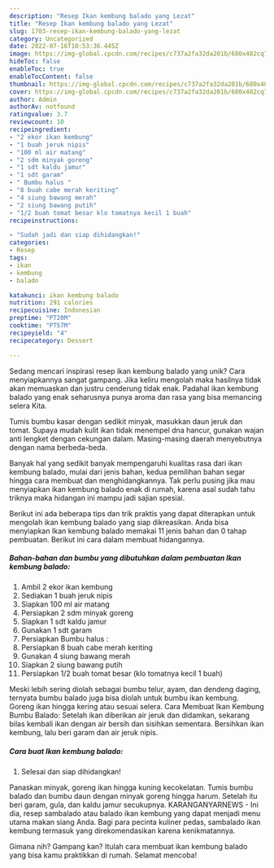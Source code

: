 ```yaml
---
description: "Resep Ikan kembung balado yang Lezat"
title: "Resep Ikan kembung balado yang Lezat"
slug: 1703-resep-ikan-kembung-balado-yang-lezat
category: Uncategorized
date: 2022-07-16T10:53:36.445Z
image: https://img-global.cpcdn.com/recipes/c737a2fa32da201b/680x482cq70/ikan-kembung-balado-foto-resep-utama.jpg
hideToc: false
enableToc: true
enableTocContent: false
thumbnail: https://img-global.cpcdn.com/recipes/c737a2fa32da201b/680x482cq70/ikan-kembung-balado-foto-resep-utama.jpg
cover: https://img-global.cpcdn.com/recipes/c737a2fa32da201b/680x482cq70/ikan-kembung-balado-foto-resep-utama.jpg
author: Admin
authorAv: notfound
ratingvalue: 3.7
reviewcount: 10
recipeingredient:
- "2 ekor ikan kembung"
- "1 buah jeruk nipis"
- "100 ml air matang"
- "2 sdm minyak goreng"
- "1 sdt kaldu jamur"
- "1 sdt garam"
- " Bumbu halus "
- "8 buah cabe merah keriting"
- "4 siung bawang merah"
- "2 siung bawang putih"
- "1/2 buah tomat besar klo tomatnya kecil 1 buah"
recipeinstructions:

- "Sudah jadi dan siap dihidangkan!"
categories:
- Resep
tags:
- ikan
- kembung
- balado

katakunci: ikan kembung balado 
nutrition: 291 calories
recipecuisine: Indonesian
preptime: "PT20M"
cooktime: "PT57M"
recipeyield: "4"
recipecategory: Dessert

---
```





Sedang mencari inspirasi resep ikan kembung balado yang unik? Cara menyiapkannya sangat gampang. Jika keliru mengolah maka hasilnya tidak akan memuaskan dan justru cenderung tidak enak. Padahal ikan kembung balado yang enak seharusnya punya aroma dan rasa yang bisa memancing selera Kita.





Tumis bumbu kasar dengan sedikit minyak, masukkan daun jeruk dan tomat. Supaya mudah kulit ikan tidak menempel dna hancur, gunakan wajan anti lengket dengan cekungan dalam. Masing-masing daerah menyebutnya dengan nama berbeda-beda.

Banyak hal yang sedikit banyak mempengaruhi kualitas rasa dari ikan kembung balado, mulai dari jenis bahan, kedua pemilihan bahan segar hingga cara membuat dan menghidangkannya. Tak perlu pusing jika mau menyiapkan ikan kembung balado enak di rumah, karena asal sudah tahu triknya maka hidangan ini mampu jadi sajian spesial.






Berikut ini ada beberapa tips dan trik praktis yang dapat diterapkan untuk mengolah ikan kembung balado yang siap dikreasikan. Anda bisa menyiapkan Ikan kembung balado memakai 11 jenis bahan dan 0 tahap pembuatan. Berikut ini cara dalam membuat hidangannya.

<!--inarticleads1-->

##### Bahan-bahan dan bumbu yang dibutuhkan dalam pembuatan Ikan kembung balado:

1. Ambil 2 ekor ikan kembung
1. Sediakan 1 buah jeruk nipis
1. Siapkan 100 ml air matang
1. Persiapkan 2 sdm minyak goreng
1. Siapkan 1 sdt kaldu jamur
1. Gunakan 1 sdt garam
1. Persiapkan  Bumbu halus :
1. Persiapkan 8 buah cabe merah keriting
1. Gunakan 4 siung bawang merah
1. Siapkan 2 siung bawang putih
1. Persiapkan 1/2 buah tomat besar (klo tomatnya kecil 1 buah)


Meski lebih sering diolah sebagai bumbu telur, ayam, dan dendeng daging, ternyata bumbu balado juga bisa diolah untuk bumbu ikan kembung. Goreng ikan hingga kering atau sesuai selera. Cara Membuat Ikan Kembung Bumbu Balado: Setelah ikan diberikan air jeruk dan didamkan, sekarang bilas kembali ikan dengan air bersih dan sisihkan sementara. Bersihkan ikan kembung, lalu beri garam dan air jeruk nipis. 

<!--inarticleads2-->

##### Cara buat Ikan kembung balado:


1. Selesai dan siap dihidangkan!

Panaskan minyak, goreng ikan hingga kuning kecokelatan. Tumis bumbu balado dan bumbu daun dengan minyak goreng hingga harum. Setelah itu beri garam, gula, dan kaldu jamur secukupnya. KARANGANYARNEWS - Ini dia, resep sambalado atau balado ikan kembung yang dapat menjadi menu utama makan siang Anda. Bagi para pecinta kuliner pedas, sambalado ikan kembung termasuk yang direkomendasikan karena kenikmatannya. 

Gimana nih? Gampang kan? Itulah cara membuat ikan kembung balado yang bisa kamu praktikkan di rumah. Selamat mencoba!
